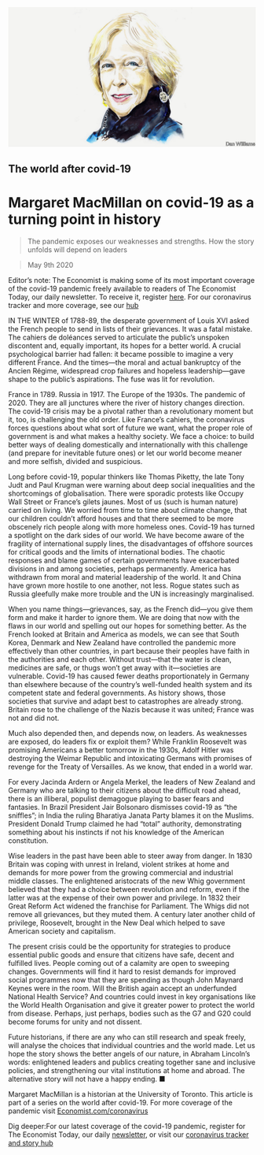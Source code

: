 ![](./images/20200509_BKD010_0.jpg)

## The world after covid-19

# Margaret MacMillan on covid-19 as a turning point in history

> The pandemic exposes our weaknesses and strengths. How the story unfolds will depend on leaders

> May 9th 2020

Editor’s note: The Economist is making some of its most important coverage of the covid-19 pandemic freely available to readers of The Economist Today, our daily newsletter. To receive it, register [here](https://www.economist.com//newslettersignup). For our coronavirus tracker and more coverage, see our [hub](https://www.economist.com//coronavirus)

IN THE WINTER of 1788-89, the desperate government of Louis XVI asked the French people to send in lists of their grievances. It was a fatal mistake. The cahiers de doléances served to articulate the public’s unspoken discontent and, equally important, its hopes for a better world. A crucial psychological barrier had fallen: it became possible to imagine a very different France. And the times—the moral and actual bankruptcy of the Ancien Régime, widespread crop failures and hopeless leadership—gave shape to the public’s aspirations. The fuse was lit for revolution.

France in 1789. Russia in 1917. The Europe of the 1930s. The pandemic of 2020. They are all junctures where the river of history changes direction. The covid-19 crisis may be a pivotal rather than a revolutionary moment but it, too, is challenging the old order. Like France’s cahiers, the coronavirus forces questions about what sort of future we want, what the proper role of government is and what makes a healthy society. We face a choice: to build better ways of dealing domestically and internationally with this challenge (and prepare for inevitable future ones) or let our world become meaner and more selfish, divided and suspicious.

Long before covid-19, popular thinkers like Thomas Piketty, the late Tony Judt and Paul Krugman were warning about deep social inequalities and the shortcomings of globalisation. There were sporadic protests like Occupy Wall Street or France’s gilets jaunes. Most of us (such is human nature) carried on living. We worried from time to time about climate change, that our children couldn’t afford houses and that there seemed to be more obscenely rich people along with more homeless ones. Covid-19 has turned a spotlight on the dark sides of our world. We have become aware of the fragility of international supply lines, the disadvantages of offshore sources for critical goods and the limits of international bodies. The chaotic responses and blame games of certain governments have exacerbated divisions in and among societies, perhaps permanently. America has withdrawn from moral and material leadership of the world. It and China have grown more hostile to one another, not less. Rogue states such as Russia gleefully make more trouble and the UN is increasingly marginalised.

When you name things—grievances, say, as the French did—you give them form and make it harder to ignore them. We are doing that now with the flaws in our world and spelling out our hopes for something better. As the French looked at Britain and America as models, we can see that South Korea, Denmark and New Zealand have controlled the pandemic more effectively than other countries, in part because their peoples have faith in the authorities and each other. Without trust—that the water is clean, medicines are safe, or thugs won’t get away with it—societies are vulnerable. Covid-19 has caused fewer deaths proportionately in Germany than elsewhere because of the country’s well-funded health system and its competent state and federal governments. As history shows, those societies that survive and adapt best to catastrophes are already strong. Britain rose to the challenge of the Nazis because it was united; France was not and did not.

Much also depended then, and depends now, on leaders. As weaknesses are exposed, do leaders fix or exploit them? While Franklin Roosevelt was promising Americans a better tomorrow in the 1930s, Adolf Hitler was destroying the Weimar Republic and intoxicating Germans with promises of revenge for the Treaty of Versailles. As we know, that ended in a world war.

For every Jacinda Ardern or Angela Merkel, the leaders of New Zealand and Germany who are talking to their citizens about the difficult road ahead, there is an illiberal, populist demagogue playing to baser fears and fantasies. In Brazil President Jair Bolsonaro dismisses covid-19 as “the sniffles”; in India the ruling Bharatiya Janata Party blames it on the Muslims. President Donald Trump claimed he had “total” authority, demonstrating something about his instincts if not his knowledge of the American constitution.

Wise leaders in the past have been able to steer away from danger. In 1830 Britain was coping with unrest in Ireland, violent strikes at home and demands for more power from the growing commercial and industrial middle classes. The enlightened aristocrats of the new Whig government believed that they had a choice between revolution and reform, even if the latter was at the expense of their own power and privilege. In 1832 their Great Reform Act widened the franchise for Parliament. The Whigs did not remove all grievances, but they muted them. A century later another child of privilege, Roosevelt, brought in the New Deal which helped to save American society and capitalism.

The present crisis could be the opportunity for strategies to produce essential public goods and ensure that citizens have safe, decent and fulfilled lives. People coming out of a calamity are open to sweeping changes. Governments will find it hard to resist demands for improved social programmes now that they are spending as though John Maynard Keynes were in the room. Will the British again accept an underfunded National Health Service? And countries could invest in key organisations like the World Health Organisation and give it greater power to protect the world from disease. Perhaps, just perhaps, bodies such as the G7 and G20 could become forums for unity and not dissent.

Future historians, if there are any who can still research and speak freely, will analyse the choices that individual countries and the world made. Let us hope the story shows the better angels of our nature, in Abraham Lincoln’s words: enlightened leaders and publics creating together sane and inclusive policies, and strengthening our vital institutions at home and abroad. The alternative story will not have a happy ending. ■

Margaret MacMillan is a historian at the University of Toronto. This article is part of a series on the world after covid-19. For more coverage of the pandemic visit [Economist.com/coronavirus](https://www.economist.com/http://Economist.com/coronavirus)

Dig deeper:For our latest coverage of the covid-19 pandemic, register for The Economist Today, our daily [newsletter](https://www.economist.com//newslettersignup), or visit our [coronavirus tracker and story hub](https://www.economist.com//coronavirus)